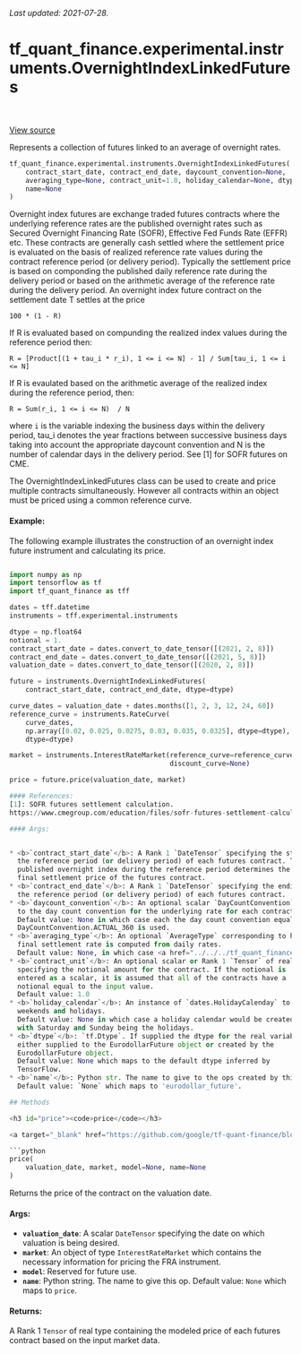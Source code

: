 <!--
This file is generated by a tool. Do not edit directly.
For open-source contributions the docs will be updated automatically.
-->

*Last updated: 2021-07-28.*

<div itemscope itemtype="http://developers.google.com/ReferenceObject">
<meta itemprop="name" content="tf_quant_finance.experimental.instruments.OvernightIndexLinkedFutures" />
<meta itemprop="path" content="Stable" />
<meta itemprop="property" content="__init__"/>
<meta itemprop="property" content="price"/>
</div>

# tf_quant_finance.experimental.instruments.OvernightIndexLinkedFutures

<!-- Insert buttons and diff -->

<table class="tfo-notebook-buttons tfo-api" align="left">
</table>

<a target="_blank" href="https://github.com/google/tf-quant-finance/blob/master/tf_quant_finance/experimental/instruments/overnight_index_linked_futures.py">View source</a>



Represents a collection of futures linked to an average of overnight rates.

```python
tf_quant_finance.experimental.instruments.OvernightIndexLinkedFutures(
    contract_start_date, contract_end_date, daycount_convention=None,
    averaging_type=None, contract_unit=1.0, holiday_calendar=None, dtype=None,
    name=None
)
```



<!-- Placeholder for "Used in" -->

Overnight index futures are exchange traded futures contracts where the
underlying reference rates are the published overnight rates such as
Secured Overnight Financing Rate (SOFR), Effective Fed Funds Rate (EFFR) etc.
These contracts are generally cash settled where the settlement price is
evaluated on the basis of realized reference rate values during the contract
reference period (or delivery period). Typically the settlement price is
based on componding the published daily reference rate during the delivery
period or based on the arithmetic average of the reference rate during the
delivery period.
An overnight index future contract on the settlement date T settles at the
price

`100 * (1 - R)`

If R is evaluated based on compunding the realized index values during the
reference period then:

`R = [Product[(1 + tau_i * r_i), 1 <= i <= N] - 1] / Sum[tau_i, 1 <= i <= N]`

If R is evaulated based on the arithmetic average of the realized index
during the reference period, then:

`R = Sum(r_i, 1 <= i <= N)  / N`

where `i` is the variable indexing the business days within the delivery
period, tau_i denotes the year fractions between successive business days
taking into account the appropriate daycount convention and N is the number of
calendar days in the delivery period. See [1] for SOFR futures on CME.

The OvernightIndexLinkedFutures class can be used to create and price multiple
contracts simultaneously. However all contracts within an object must be
priced using a common reference curve.

#### Example:
The following example illustrates the construction of an overnight index
future instrument and calculating its price.

```python

import numpy as np
import tensorflow as tf
import tf_quant_finance as tff

dates = tff.datetime
instruments = tff.experimental.instruments

dtype = np.float64
notional = 1.
contract_start_date = dates.convert_to_date_tensor([(2021, 2, 8)])
contract_end_date = dates.convert_to_date_tensor([(2021, 5, 8)])
valuation_date = dates.convert_to_date_tensor([(2020, 2, 8)])

future = instruments.OvernightIndexLinkedFutures(
    contract_start_date, contract_end_date, dtype=dtype)

curve_dates = valuation_date + dates.months([1, 2, 3, 12, 24, 60])
reference_curve = instruments.RateCurve(
    curve_dates,
    np.array([0.02, 0.025, 0.0275, 0.03, 0.035, 0.0325], dtype=dtype),
    dtype=dtype)

market = instruments.InterestRateMarket(reference_curve=reference_curve,
                                        discount_curve=None)

price = future.price(valuation_date, market)

#### References:
[1]: SOFR futures settlement calculation.
https://www.cmegroup.com/education/files/sofr-futures-settlement-calculation-methodologies.pdf

#### Args:


* <b>`contract_start_date`</b>: A Rank 1 `DateTensor` specifying the start dates of
  the reference period (or delivery period) of each futures contract. The
  published overnight index during the reference period determines the
  final settlement price of the futures contract.
* <b>`contract_end_date`</b>: A Rank 1 `DateTensor` specifying the ending dates of
  the reference period (or delivery period) of each futures contract.
* <b>`daycount_convention`</b>: An optional scalar `DayCountConvention` corresponding
  to the day count convention for the underlying rate for each contract.
  Default value: None in which case each the day count convention equal to
  DayCountConvention.ACTUAL_360 is used.
* <b>`averaging_type`</b>: An optional `AverageType` corresponding to how the
  final settlement rate is computed from daily rates.
  Default value: None, in which case <a href="../../../tf_quant_finance/experimental/instruments/AverageType.md#COMPOUNDING"><code>AverageType.COMPOUNDING</code></a> is used.
* <b>`contract_unit`</b>: An optional scalar or Rank 1 `Tensor` of real dtype
  specifying the notional amount for the contract. If the notional is
  entered as a scalar, it is assumed that all of the contracts have a
  notional equal to the input value.
  Default value: 1.0
* <b>`holiday_calendar`</b>: An instance of `dates.HolidayCalenday` to specify
  weekends and holidays.
  Default value: None in which case a holiday calendar would be created
  with Saturday and Sunday being the holidays.
* <b>`dtype`</b>: `tf.Dtype`. If supplied the dtype for the real variables or ops
  either supplied to the EurodollarFuture object or created by the
  EurodollarFuture object.
  Default value: None which maps to the default dtype inferred by
  TensorFlow.
* <b>`name`</b>: Python str. The name to give to the ops created by this class.
  Default value: `None` which maps to 'eurodollar_future'.

## Methods

<h3 id="price"><code>price</code></h3>

<a target="_blank" href="https://github.com/google/tf-quant-finance/blob/master/tf_quant_finance/experimental/instruments/overnight_index_linked_futures.py">View source</a>

```python
price(
    valuation_date, market, model=None, name=None
)
```

Returns the price of the contract on the valuation date.


#### Args:


* <b>`valuation_date`</b>: A scalar `DateTensor` specifying the date on which
  valuation is being desired.
* <b>`market`</b>: An object of type `InterestRateMarket` which contains the
  necessary information for pricing the FRA instrument.
* <b>`model`</b>: Reserved for future use.
* <b>`name`</b>: Python string. The name to give this op.
  Default value: `None` which maps to `price`.


#### Returns:

A Rank 1 `Tensor` of real type containing the modeled price of each
futures contract based on the input market data.




